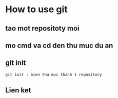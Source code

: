 # How to use git

## tao mot repositoty moi
## mo cmd va cd den thu muc du an
## git init
```
git init : bien thu muc thanh 1 repository
```

## Lien ket